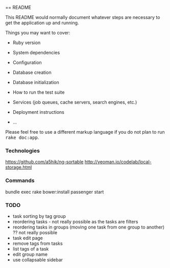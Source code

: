 == README

This README would normally document whatever steps are necessary to get the
application up and running.

Things you may want to cover:

* Ruby version

* System dependencies

* Configuration

* Database creation

* Database initialization

* How to run the test suite

* Services (job queues, cache servers, search engines, etc.)

* Deployment instructions

* ...


Please feel free to use a different markup language if you do not plan to run
<tt>rake doc:app</tt>.

### Technologies

https://github.com/a5hik/ng-sortable
http://yeoman.io/codelab/local-storage.html

### Commands

bundle exec rake bower:install
passenger start

### TODO

 * task sorting by tag group
 * reordering tasks - not really possible as the tasks are filters
 * reordering tasks in groups (moving one task from one group to another) ?? not really possible
 * task edit page
 * remove tags from tasks
 * list tags of a task
 * edit group name
 * use collapsable sidebar